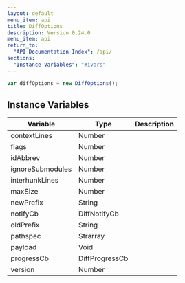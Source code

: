 ```yaml
---
layout: default
menu_item: api
title: DiffOptions
description: Version 0.24.0
menu_item: api
return_to:
  "API Documentation Index": /api/
sections:
  "Instance Variables": "#ivars"
---
```


```js
var diffOptions = new DiffOptions();
```

## <a name="ivars"></a>Instance Variables

| Variable | Type | Description |
| --- | --- | --- |
| <a name="contextLines"></a>contextLines | Number |  |
| <a name="flags"></a>flags | Number |  |
| <a name="idAbbrev"></a>idAbbrev | Number |  |
| <a name="ignoreSubmodules"></a>ignoreSubmodules | Number |  |
| <a name="interhunkLines"></a>interhunkLines | Number |  |
| <a name="maxSize"></a>maxSize | Number |  |
| <a name="newPrefix"></a>newPrefix | String |  |
| <a name="notifyCb"></a>notifyCb | DiffNotifyCb |  |
| <a name="oldPrefix"></a>oldPrefix | String |  |
| <a name="pathspec"></a>pathspec | Strarray |  |
| <a name="payload"></a>payload | Void |  |
| <a name="progressCb"></a>progressCb | DiffProgressCb |  |
| <a name="version"></a>version | Number |  |

